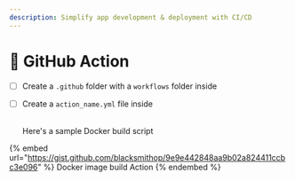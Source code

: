 ```yaml
---
description: Simplify app development & deployment with CI/CD
---
```


# 🌵 GitHub Action

* [ ] Create a `.github` folder with a `workflows` folder inside
*   [ ] Create a `action_name.yml` file inside

    \
    Here's a sample Docker build script

{% embed url="https://gist.github.com/blacksmithop/9e9e442848aa9b02a824411ccbc3e096" %}
Docker image build Action
{% endembed %}
